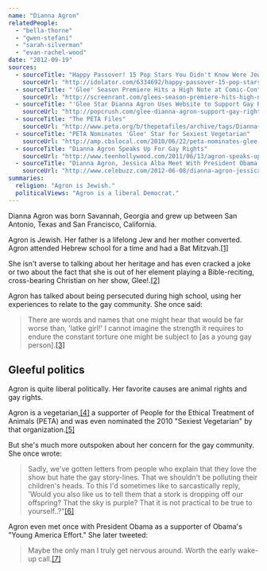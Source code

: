 ```yaml
---
name: "Dianna Agron"
relatedPeople:
  - "bella-thorne"
  - "gwen-stefani"
  - "sarah-silverman"
  - "evan-rachel-wood"
date: "2012-09-19"
sources:
  - sourceTitle: "Happy Passover! 15 Pop Stars You Didn't Know Were Jewish"
    sourceUrl: "http://idolator.com/6334692/happy-passover-15-pop-stars-you-didnt-know-were-jewish"
  - sourceTitle: "'Glee' Season Premiere Hits a High Note at Comic-Con"
    sourceUrl: "http://screenrant.com/glees-season-premiere-hits-high-note-san-diego-comic-con-kofi-19089/"
  - sourceTitle: "'Glee Star Dianna Agron Uses Website to Support Gay Rights and the Trevor Project"
    sourceUrl: "http://popcrush.com/glee-dianna-agron-support-gay-rights-the-trevor-project/"
  - sourceTitle: "The PETA Files"
    sourceUrl: "http://www.peta.org/b/thepetafiles/archive/tags/Dianna+Agron/default.aspx"
  - sourceTitle: "PETA Nominates 'Glee' Star for Sexiest Vegetarian"
    sourceUrl: "http://amp.cbslocal.com/2010/06/22/peta-nominates-glee-star-for-sexiest-vegetarian/"
  - sourceTitle: "Dianna Agron Speaks Up For Gay Rights"
    sourceUrl: "http://www.teenhollywood.com/2011/06/13/agron-speaks-up-for-gay-rights"
  - sourceTitle: "Dianna Agron, Jessica Alba Meet With President Obama in Beverly Hills"
    sourceUrl: "http://www.celebuzz.com/2012-06-08/dianna-agron-jessica-alba-meet-with-president-obama-in-beverly-hills-photo/"
summaries:
  religion: "Agron is Jewish."
  politicalViews: "Agron is a liberal Democrat."
---
```


Dianna Agron was born Savannah, Georgia and grew up between San Antonio, Texas and San Francisco, California.

Agron is Jewish. Her father is a lifelong Jew and her mother converted. Agron attended Hebrew school for a time and had a Bat Mitzvah.<a class="source-citation" href="#http%3A%2F%2Fidolator.com%2F6334692%2Fhappy-passover-15-pop-stars-you-didnt-know-were-jewish" title="Happy Passover! 15 Pop Stars You Didn&apos;t Know Were Jewish">[1]</a>

She isn't averse to talking about her heritage and has even cracked a joke or two about the fact that she is out of her element playing a Bible-reciting, cross-bearing Christian on her show, Glee!.<a class="source-citation" href="#http%3A%2F%2Fscreenrant.com%2Fglees-season-premiere-hits-high-note-san-diego-comic-con-kofi-19089%2F" title="&apos;Glee&apos; Season Premiere Hits a High Note at Comic-Con">[2]</a>

Agron has talked about being persecuted during high school, using her experiences to relate to the gay community. She once said:

>There are words and names that one might hear that would be far worse than, 'latke girl!' I cannot imagine the strength it requires to endure the constant torture one might be subject to [as a young gay person].<a class="source-citation" href="#http%3A%2F%2Fpopcrush.com%2Fglee-dianna-agron-support-gay-rights-the-trevor-project%2F" title="&apos;Glee Star Dianna Agron Uses Website to Support Gay Rights and the Trevor Project">[3]</a>

## 

## Gleeful politics

Agron is quite liberal politically. Her favorite causes are animal rights and gay rights.

Agron is a vegetarian,<a class="source-citation" href="#http%3A%2F%2Fwww.peta.org%2Fb%2Fthepetafiles%2Farchive%2Ftags%2FDianna%2BAgron%2Fdefault.aspx" title="The PETA Files">[4]</a> a supporter of People for the Ethical Treatment of Animals (PETA) and was even nominated the 2010 "Sexiest Vegetarian" by that organization.<a class="source-citation" href="#http%3A%2F%2Famp.cbslocal.com%2F2010%2F06%2F22%2Fpeta-nominates-glee-star-for-sexiest-vegetarian%2F" title="PETA Nominates &apos;Glee&apos; Star for Sexiest Vegetarian">[5]</a>

But she's much more outspoken about her concern for the gay community. She once wrote:

>Sadly, we've gotten letters from people who explain that they love the show but hate the gay story-lines. That we shouldn't be polluting their children's heads. To this I'd sometimes like to sarcastically reply, 'Would you also like us to tell them that a stork is dropping off our offspring? That the sky is purple? That it is not practical to be true to yourself..?"<a class="source-citation" href="#http%3A%2F%2Fwww.teenhollywood.com%2F2011%2F06%2F13%2Fagron-speaks-up-for-gay-rights" title="Dianna Agron Speaks Up For Gay Rights">[6]</a>

Agron even met once with President Obama as a supporter of Obama's "Young America Effort." She later tweeted:

>Maybe the only man I truly get nervous around. Worth the early wake-up call.<a class="source-citation" href="#http%3A%2F%2Fwww.celebuzz.com%2F2012-06-08%2Fdianna-agron-jessica-alba-meet-with-president-obama-in-beverly-hills-photo%2F" title="Dianna Agron, Jessica Alba Meet With President Obama in Beverly Hills">[7]</a>